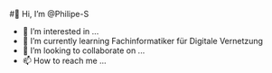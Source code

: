 #👋 Hi, I’m @Philipe-S
- 👀 I’m interested in ...
- 🌱 I’m currently learning Fachinformatiker für Digitale Vernetzung
- 💞️ I’m looking to collaborate on ...
- 📫 How to reach me ...

<!---
Philipe-S/Philipe-S is a ✨ special ✨ repository because its `README.md` (this file) appears on your GitHub profile.
You can click the Preview link to take a look at your changes.
--->
